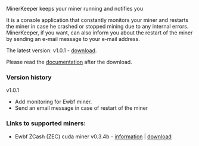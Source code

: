 MinerKeeper keeps your miner running and notifies you

It is a console application that constantly monitors your miner and restarts the miner in case he crashed or stopped mining due to any internal errors.
MinerKeeper, if you want, can also inform you about the restart of the miner by sending an e-mail message to your e-mail address.

The latest version: v1.0.1 - [download](https://github.com/anmalkov/minerkeeper/releases/download/MinerKeeper.1.0.1.zip).

Please read the [documentation](https://github.com/anmalkov/minerkeeper/releases/download/MinerKeeper.1.0.1.zip) after the download.

### Version history

v1.0.1
* Add monitoring for Ewbf miner.
* Send an email message in case of restart of the miner

### Links to supported miners:

* Ewbf ZCash (ZEC) cuda miner v0.3.4b - [information](https://github.com/nanopool/ewbf-miner) | [download](https://github.com/nanopool/ewbf-miner/releases/download/v0.3.4b/Zec.miner.0.3.4b.zip)
